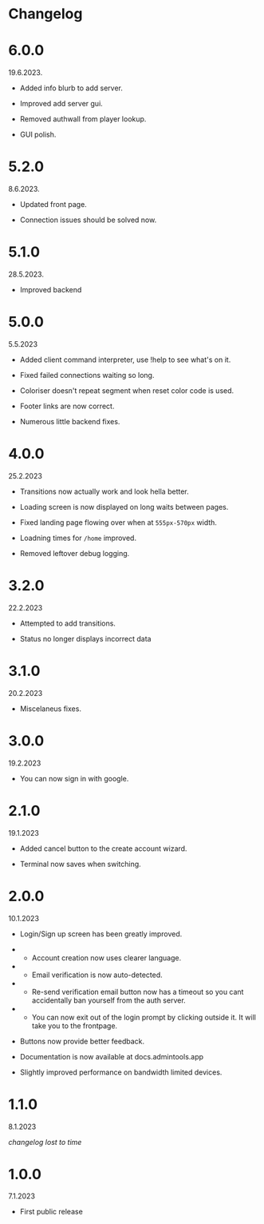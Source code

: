 # Changelog

# 6.0.0
19.6.2023.

- Added info blurb to add server.

- Improved add server gui.

- Removed authwall from player lookup.

- GUI polish.

# 5.2.0
8.6.2023.

- Updated front page.

- Connection issues should be solved now.

# 5.1.0
28.5.2023.

- Improved backend

# 5.0.0
5.5.2023

- Added client command interpreter, use !help to see what's on it.

- Fixed failed connections waiting so long.

- Coloriser doesn't repeat segment when reset color code is used.

- Footer links are now correct.

- Numerous little backend fixes.

# 4.0.0
25.2.2023

- Transitions now actually work and look hella better.

- Loading screen is now displayed on long waits between pages.

- Fixed landing page flowing over when at `555px-570px` width.

- Loadning times for `/home` improved.

- Removed leftover debug logging.

# 3.2.0
22.2.2023

- Attempted to add transitions.

- Status no longer displays incorrect data

# 3.1.0
20.2.2023

- Miscelaneus fixes.

# 3.0.0
19.2.2023

- You can now sign in with google.

# 2.1.0
19.1.2023

- Added cancel button to the create account wizard.

- Terminal now saves when switching.

# 2.0.0
10.1.2023
- Login/Sign up screen has been greatly improved.

- - Account creation now uses clearer language.

- - Email verification is now auto-detected.

- - Re-send verification email button now has a timeout so you cant accidentally ban yourself from the auth server.

- - You can now exit out of the login prompt by clicking outside it. It will take you to the frontpage.

- Buttons now provide better feedback.

- Documentation is now available at docs.admintools.app

- Slightly improved performance on bandwidth limited devices.

# 1.1.0
8.1.2023

*changelog lost to time*

# 1.0.0
7.1.2023
- First public release